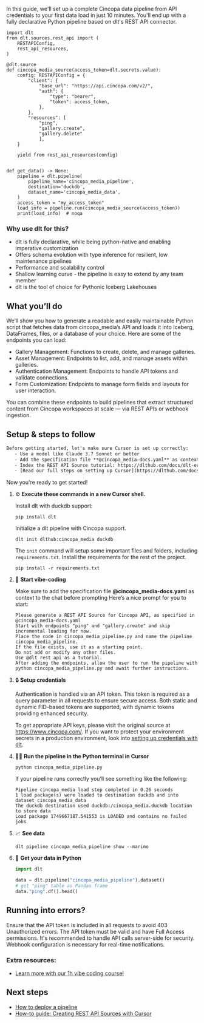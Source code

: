 In this guide, we'll set up a complete Cincopa data pipeline from API credentials to your first data load in just 10 minutes. You'll end up with a fully declarative Python pipeline based on dlt's REST API connector.

```python-outcome
import dlt
from dlt.sources.rest_api import (
    RESTAPIConfig,
    rest_api_resources,
)

@dlt.source
def cincopa_media_source(access_token=dlt.secrets.value):
    config: RESTAPIConfig = {
        "client": {
            "base_url": "https://api.cincopa.com/v2/",
            "auth": {
                "type": "bearer",
                "token": access_token,
            },
        },
        "resources": [
            "ping",
            "gallery.create",
            "gallery.delete"
            ],
    }

    yield from rest_api_resources(config)


def get_data() -> None:
    pipeline = dlt.pipeline(
        pipeline_name='cincopa_media_pipeline',
        destination='duckdb',
        dataset_name='cincopa_media_data', 
    )
    access_token = "my_access_token"
    load_info = pipeline.run(cincopa_media_source(access_token))
    print(load_info)  # noqa
```

### Why use dlt for this?

- dlt is fully declarative, while being python-native and enabling imperative customization
- Offers schema evolution with type inference for resilient, low maintenance pipelines
- Performance and scalability control
- Shallow learning curve - the pipeline is easy to extend by any team member
- dlt is the tool of choice for Pythonic Iceberg Lakehouses

## What you’ll do

We’ll show you how to generate a readable and easily maintainable Python script that fetches data from cincopa_media’s API and loads it into Iceberg, DataFrames, files, or a database of your choice. Here are some of the endpoints you can load:

- Gallery Management: Functions to create, delete, and manage galleries.
- Asset Management: Endpoints to list, add, and manage assets within galleries.
- Authentication Management: Endpoints to handle API tokens and validate connections.
- Form Customization: Endpoints to manage form fields and layouts for user interaction.

You can combine these endpoints to build pipelines that extract structured content from Cincopa workspaces at scale — via REST APIs or webhook ingestion.

## Setup & steps to follow

```default
Before getting started, let's make sure Cursor is set up correctly:
   - Use a model like Claude 3.7 Sonnet or better
   - Add the specification file **@cincopa_media-docs.yaml** as context
   - Index the REST API Source tutorial: https://dlthub.com/docs/dlt-ecosystem/verified-sources/rest_api/ and add it to context as **@dlt rest api**
   - [Read our full steps on setting up Cursor](https://dlthub.com/docs/dlt-ecosystem/llm-tooling/cursor-restapi#23-configuring-cursor-with-documentation)
```

Now you're ready to get started! 

1. ⚙️ **Execute these commands in a new Cursor shell.**
    
    Install dlt with duckdb support:
    ```shell
    pip install dlt
    ```

    Initialize a dlt pipeline with Cincopa support.
    ```shell
    dlt init dlthub:cincopa_media duckdb
    ```

    The `init` command will setup some important files and folders, including `requirements.txt`. Install the requirements for the rest of the project.
    ```shell
    pip install -r requirements.txt
    ```
    
2. 🤠 **Start vibe-coding**
    
    Make sure to add the specification file **@cincopa_media-docs.yaml** as context to the chat before prompting
    Here’s a nice prompt for you to start: 
    
    ```prompt
    Please generate a REST API Source for Cincopa API, as specified in @cincopa_media-docs.yaml 
    Start with endpoints "ping" and "gallery.create" and skip incremental loading for now. 
    Place the code in cincopa_media_pipeline.py and name the pipeline cincopa_media_pipeline. 
    If the file exists, use it as a starting point. 
    Do not add or modify any other files. 
    Use @dlt rest api as a tutorial. 
    After adding the endpoints, allow the user to run the pipeline with python cincopa_media_pipeline.py and await further instructions.
    ```

    
3. 🔒 **Setup credentials** 
    
    Authentication is handled via an API token. This token is required as a query parameter in all requests to ensure secure access. Both static and dynamic FID-based tokens are supported, with dynamic tokens providing enhanced security.
    
    To get appropriate API keys, please visit the original source at https://www.cincopa.com/.
    If you want to protect your environment secrets in a production environment, look into [setting up credentials with dlt](https://dlthub.com/docs/walkthroughs/add_credentials).
    
4. 🏃‍♀️ **Run the pipeline in the Python terminal in Cursor**
    
    ```shell
    python cincopa_media_pipeline.py
    ```
    
    If your pipeline runs correctly you’ll see something like the following:
    
    ```shell
    Pipeline cincopa_media load step completed in 0.26 seconds
    1 load package(s) were loaded to destination duckdb and into dataset cincopa_media_data
    The duckdb destination used duckdb:/cincopa_media.duckdb location to store data
    Load package 1749667187.541553 is LOADED and contains no failed jobs
    ```
    
5. 📈 **See data**
    
    ```shell
    dlt pipeline cincopa_media_pipeline show --marimo
    ```
    
6. 🐍 **Get your data in Python**
    
    ```python
    import dlt

   data = dlt.pipeline("cincopa_media_pipeline").dataset()
   # get "ping" table as Pandas frame
   data."ping".df().head()
    ```

## Running into errors?

Ensure that the API token is included in all requests to avoid 403 Unauthorized errors. The API token must be valid and have Full Access permissions. It's recommended to handle API calls server-side for security. Webhook configuration is necessary for real-time notifications.

### Extra resources:

- [Learn more with our 1h vibe coding course!](https://www.youtube.com/watch?v=GGid70rnJuM)

## Next steps

- [How to deploy a pipeline](https://dlthub.com/docs/walkthroughs/deploy-a-pipeline)
- [How-to guide: Creating REST API Sources with Cursor](https://dlthub.com/docs/dlt-ecosystem/llm-tooling/cursor-restapi)